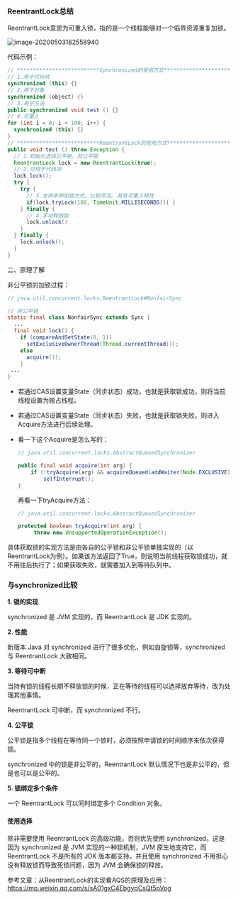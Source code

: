 ### ReentrantLock总结

ReentrantLock意思为可重入锁，指的是一个线程能够对一个临界资源重复加锁。

![image-20200503182558940](C:\Users\19349\AppData\Roaming\Typora\typora-user-images\image-20200503182558940.png)

代码示例：

```java
// **************************Synchronized的使用方式**************************
// 1.用于代码块
synchronized (this) {}
// 2.用于对象
synchronized (object) {}
// 3.用于方法
public synchronized void test () {}
// 4.可重入
for (int i = 0; i < 100; i++) {
  synchronized (this) {}
}
// **************************ReentrantLock的使用方式**************************
public void test () throw Exception {
  // 1.初始化选择公平锁、非公平锁
  ReentrantLock lock = new ReentrantLock(true);
  // 2.可用于代码块
  lock.lock();
  try {
    try {
      // 3.支持多种加锁方式，比较灵活; 具有可重入特性
      if(lock.tryLock(100, TimeUnit.MILLISECONDS)){ }
    } finally {
      // 4.手动释放锁
      lock.unlock()
    }
  } finally {
    lock.unlock();
  }
}
```

二、原理了解

非公平锁的加锁过程：

```java
// java.util.concurrent.locks.ReentrantLock#NonfairSync

// 非公平锁
static final class NonfairSync extends Sync {
  ...
  final void lock() {
    if (compareAndSetState(0, 1))
      setExclusiveOwnerThread(Thread.currentThread());
    else
      acquire(1);
    }
 ...
}
```

- 若通过CAS设置变量State（同步状态）成功，也就是获取锁成功，则将当前线程设置为独占线程。

- 若通过CAS设置变量State（同步状态）失败，也就是获取锁失败，则进入Acquire方法进行后续处理。

- 看一下这个Acquire是怎么写的：

  ```java
  // java.util.concurrent.locks.AbstractQueuedSynchronizer
  
  public final void acquire(int arg) {
      if (!tryAcquire(arg) && acquireQueued(addWaiter(Node.EXCLUSIVE), arg))
          selfInterrupt();
  }
  
  ```

  再看一下tryAcquire方法：

  ```java
  // java.util.concurrent.locks.AbstractQueuedSynchronizer
  
  protected boolean tryAcquire(int arg) {
       throw new UnsupportedOperationException();
  ```

具体获取锁的实现方法是由各自的公平锁和非公平锁单独实现的（以ReentrantLock为例）。如果该方法返回了True，则说明当前线程获取锁成功，就不用往后执行了；如果获取失败，就需要加入到等待队列中。

### 与synchronized比较

**1. 锁的实现**

synchronized 是 JVM 实现的，而 ReentrantLock 是 JDK 实现的。

**2. 性能**

新版本 Java 对 synchronized 进行了很多优化，例如自旋锁等，synchronized 与 ReentrantLock 大致相同。

**3. 等待可中断**

当持有锁的线程长期不释放锁的时候，正在等待的线程可以选择放弃等待，改为处理其他事情。

ReentrantLock 可中断，而 synchronized 不行。

**4. 公平锁**

公平锁是指多个线程在等待同一个锁时，必须按照申请锁的时间顺序来依次获得锁。

synchronized 中的锁是非公平的，ReentrantLock 默认情况下也是非公平的，但是也可以是公平的。

**5. 锁绑定多个条件**

一个 ReentrantLock 可以同时绑定多个 Condition 对象。

#### 使用选择

除非需要使用 ReentrantLock 的高级功能，否则优先使用 synchronized。这是因为 synchronized 是 JVM 实现的一种锁机制，JVM 原生地支持它，而 ReentrantLock 不是所有的 JDK 版本都支持。并且使用 synchronized 不用担心没有释放锁而导致死锁问题，因为 JVM 会确保锁的释放。

参考文章：从ReentrantLock的实现看AQS的原理及应用：https://mp.weixin.qq.com/s/sA01gxC4EbgypCsQt5pVog